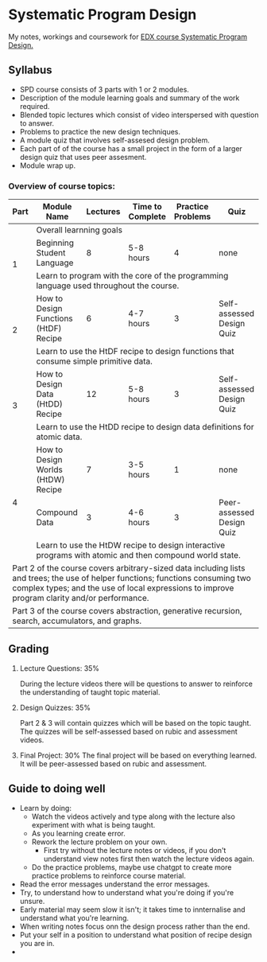 # Systematic Program Design
My notes, workings and coursework for [EDX course Systematic Program Design.](https://learning.edx.org/course/course-v1:UBCx+SPD1x+2T2015/home)

## Syllabus
- SPD course consists of 3 parts with 1 or 2 modules.
- Description of the module learning goals and summary of the work required.
- Blended topic lectures which consist of video interspersed with question to answer.
- Problems to practice the new design techniques.
- A module quiz that involves self-assesed design problem.
- Each part of of the course has a small project in the form of a larger design quiz that uses peer assesment.
- Module wrap up.

### Overview of course topics:
<table style="undefined;table-layout: fixed"><colgroup>
<col>
<col>
<col>
<col>
<col>
<col>
</colgroup>
<thead>
  <tr>
    <th>Part</th>
    <th>Module Name</th>
    <th>Lectures</th>
    <th>Time to Complete</th>
    <th>Practice Problems</th>
    <th>Quiz</th>
  </tr></thead>
<tbody>
  <tr>
    <td></td>
    <td colspan="5">Overall learnning goals</td>
  </tr>
  <tr>
    <td rowspan="2">1</td>
    <td>Beginning Student Language</td>
    <td>8</td>
    <td>5-8 hours</td>
    <td>4</td>
    <td>none</td>
  </tr>
  <tr>
    <td colspan="5">Learn to program with the core of the programming language used throughout the course.</td>
  </tr>
  <tr>
    <td rowspan="2">2</td>
    <td>How to Design Functions (HtDF) Recipe</td>
    <td>6</td>
    <td>4-7 hours</td>
    <td>3</td>
    <td>Self-assessed Design Quiz</td>
  </tr>
  <tr>
    <td colspan="5">Learn to use the HtDF recipe to design functions that consume simple primitive data.</td>
  </tr>
  <tr>
    <td rowspan="2">3</td>
    <td>How to Design Data (HtDD) Recipe</td>
    <td>12</td>
    <td>5-8 hours</td>
    <td>3</td>
    <td>Self-assessed Design Quiz</td>
  </tr>
  <tr>
    <td colspan="5">Learn to use the HtDD recipe to design data definitions for atomic data.</td>
  </tr>
  <tr>
    <td rowspan="3">4</td>
    <td>How to Design Worlds (HtDW) Recipe</td>
    <td>7</td>
    <td>3-5 hours</td>
    <td>1</td>
    <td>none</td>
  </tr>
  <tr>
    <td>Compound Data</td>
    <td>3</td>
    <td>4-6 hours</td>
    <td>3</td>
    <td>Peer-assessed Design Quiz</td>
  </tr>
  <tr>
    <td colspan="5">Learn to use the HtDW recipe to design interactive programs with atomic and then compound world state.</td>
  </tr>
  <tr>
    <td colspan="6">Part 2 of the course covers arbitrary-sized data including lists and trees; the use of helper functions; functions consuming two complex types; and the use of local expressions to improve program clarity and/or performance.</td>
  </tr>
  <tr>
    <td colspan="6">Part 3 of the course covers abstraction, generative recursion, search, accumulators, and graphs.</td>
  </tr>
</tbody></table>

## Grading
1. Lecture Questions: 35%

    During the lecture videos there will be questions to answer to reinforce the understanding of taught topic material. 
2. Design Quizzes: 35%

    Part 2 & 3 will contain quizzes which will be based on the topic taught. The quizzes will be self-assessed based on rubic and assessment videos. 
3. Final Project: 30%
    The final project will be based on everything learned. It will be peer-assessed based on rubic and assessment. 

## Guide to doing well
- Learn by doing: 
  - Watch the videos actively and type along with the lecture also experiment with what is being taught.
  - As you learning create error. 
  - Rework the lecture problem on your own. 
    - First try without the lecture notes or videos, if you don't understand view notes first then watch the lecture videos again.
  - Do the practice problems, maybe use chatgpt to create more practice problems to reinforce course material.
- Read the error messages understand the error messages. 
- Try, to understand how to understand what you're doing if you're unsure.
- Early material may seem slow it isn't; it takes time to innternalise and understand what you're learning.
- When writing notes focus onn the design process rather than the end.
- Put your self in a position to understand what position of recipe design you are in.
- 